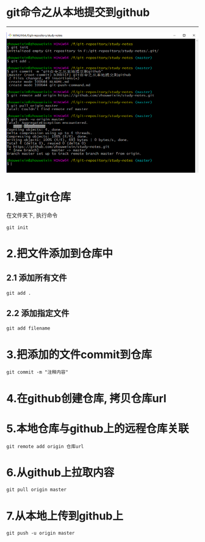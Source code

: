 # git命令之从本地提交到github
---

![整体命令图](./images/git-push-command-1.png)

# 1.建立git仓库

在文件夹下, 执行命令
```
git init
```

# 2.把文件添加到仓库中

## 2.1 添加所有文件

```
git add .
```

## 2.2 添加指定文件

```
git add filename
```

# 3.把添加的文件commit到仓库

```
git commit -m "注释内容"
```

# 4.在github创建仓库, 拷贝仓库url

# 5.本地仓库与github上的远程仓库关联

```
git remote add origin 仓库url
```

# 6.从github上拉取内容

```
git pull origin master
```

# 7.从本地上传到github上

```
git push -u origin master
```
